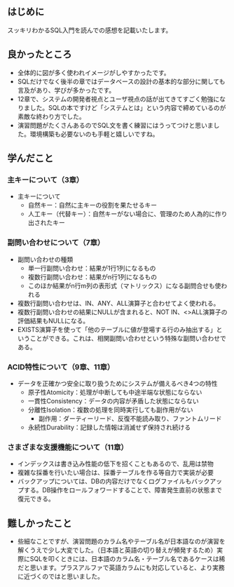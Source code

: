 ## はじめに
スッキリわかるSQL入門を読んでの感想を記載いたします。

## 良かったところ
* 全体的に図が多く使われイメージがしやすかったです。
* SQLだけでなく後半の章ではデータベースの設計の基本的な部分に関しても言及があり、学びが多かったです。
* 12章で、システムの開発者視点とユーザ視点の話が出てきてすごく勉強になりました。SQLの本ですけど「システムとは」という内容で締めているのが素敵な終わり方でした。
* 演習問題がたくさんあるのでSQL文を書く練習にはうってつけと思いました。環境構築も必要ないのも手軽と嬉しいですね。

## 学んだこと
### 主キーについて（3章）
* 主キーについて
  * 自然キー：自然に主キーの役割を果たせるキー
  * 人工キー（代替キー）：自然キーがない場合に、管理のため人為的に作り出されたキー

### 副問い合わせについて（7章）
* 副問い合わせの種類
  * 単一行副問い合わせ：結果が1行1列になるもの
  * 複数行副問い合わせ：結果がn行1列になるもの
  * このほか結果がn行m列の表形式（マトリックス）になる副問合せも使われる
* 複数行副問い合わせは、IN、ANY、ALL演算子と合わせてよく使われる。
* 複数行副問い合わせの結果にNULLが含まれると、NOT IN、<>ALL演算子の評価結果もNULLになる。
* EXISTS演算子を使って「他のテーブルに値が登場する行のみ抽出する」ということができる。これは、相関副問い合わせという特殊な副問い合わせである。

### ACID特性について（9章、11章）
* データを正確かつ安全に取り扱うためにシステムが備えるべき4つの特性
  * 原子性Atomicity：処理が中断しても中途半端な状態にならない
  * 一貫性Consistency：データの内容が矛盾した状態にならない
  * 分離性Isolation：複数の処理を同時実行しても副作用がない
    * 副作用：ダーティーリード、反復不能読み取り、ファントムリード
  * 永続性Durability：記録した情報は消滅せず保持され続ける

### さまざまな支援機能について（11章）
* インデックスは書き込み性能の低下を招くこともあるので、乱用は禁物
* 複雑な採番を行いたい場合は、採番テーブルを作る等自力で実装が必要
* バックアップについては、DBの内容だけでなくログファイルもバックアップする。DB操作をロールフォワードすることで、障害発生直前の状態まで復元できる。

## 難しかったこと
* 些細なことですが、演習問題のカラム名やテーブル名が日本語なのが演習を解くうえで少し大変でした。（日本語と英語の切り替えが頻発するため）実際にSQLを叩くときには、日本語のカラム名・テーブル名であるケースは稀だと思います。プラスアルファで英語カラムにも対応していると、より実務に近づくのではと思いました。